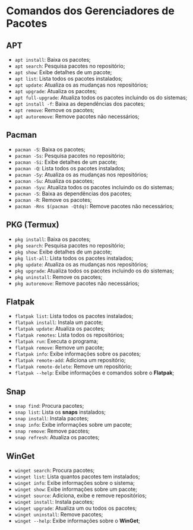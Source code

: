 # Comandos dos Gerenciadores de Pacotes

## APT

- `apt install`: Baixa os pacotes;
- `apt search`: Pesquisa pacotes no repositório;
- `apt show`: Exibe detalhes de um pacote;
- `apt list`: Lista todos os pacotes instalados;
- `apt update`: Atualiza os as mudanças nos repositórios;
- `apt upgrade`: Atualiza os pacotes;
- `apt full-upgrade`: Atualiza todos os pacotes incluindo os do sistemas;
- `apt install -f`: Baixa as dependências dos pacotes;
- `apt remove`: Remove os pacotes;
- `apt autoremove`: Remove pacotes não necessários;

## Pacman

- `pacman -S`: Baixa os pacotes;
- `pacman -Ss`: Pesquisa pacotes no repositório;
- `pacman -Si`: Exibe detalhes de um pacote;
- `pacman -Q`: Lista todos os pacotes instalados;
- `pacman -Sy`: Atualiza os as mudanças nos repositórios;
- `pacman -Su`: Atualiza os pacotes;
- `pacman -Syu`: Atualiza todos os pacotes incluindo os do sistemas;
- `pacman -S`: Baixa as dependências dos pacotes;
- `pacman -R`: Remove os pacotes;
- `pacman -Rns $(pacman -Qtdq)`: Remove pacotes não necessários;

## PKG (Termux)

- `pkg install`: Baixa os pacotes;
- `pkg search`: Pesquisa pacotes no repositório;
- `pkg show`: Exibe detalhes de um pacote;
- `pkg list-all`: Lista todos os pacotes instalados;
- `pkg update`: Atualiza os as mudanças nos repositórios;
- `pkg upgrade`: Atualiza todos os pacotes incluindo os do sistemas;
- `pkg uninstall`: Remove os pacotes;
- `pkg autoremove`: Remove pacotes não necessários;

## Flatpak 

- `flatpak list`: Lista todos os pacotes instalados;
- `flatpak install`: Instala um pacote;
- `flatpak update`: Atualiza os pacotes;
- `flatpak remotes`: Lista todos os repositórios;
- `flatpak run`: Executa o programa;
- `flatpak remove`: Remove um pacote;
- `flatpak info`: Exibe informações sobre os pacotes;
- `flatpak remote-add`: Adiciona um repositório;
- `flatpak remote-delete`: Remove um repositório;
- `flatpak --help`: Exibe informações e comandos sobre o **Flatpak**;

## Snap

- `snap find`: Procura pacotes;
- `snap list`: Lista os **snaps** instalados;
- `snap install`: Instala pacotes;
- `snap info`: Exibe informações sobre um pacote;
- `snap remove`: Remove pacotes;
- `snap refresh`: Atualiza os pacotes;

## WinGet

- `winget search`: Procura pacotes;
- `winget list`: Lista quantos pacotes tem instalados;
- `winget info`: Exibe informações sobre o sistema;
- `winget show`: Exibe informações sobre um pacote;
- `winget source`: Adiciona, exibe e remove repositórios;
- `winget install`: Instala pacotes;
- `winget upgrade`: Atualiza um ou todos os pacotes;
- `winget uninstall`: Remove pacotes;
- `winget --help`: Exibe informações sobre o **WinGet**;

